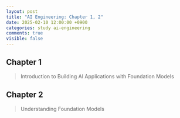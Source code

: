 ```yaml
---
layout: post
title: "AI Engineering: Chapter 1, 2"
date: 2025-02-10 12:00:00 +0900
categories: study ai-engineering
comments: true
visible: false
---
```

## Chapter 1
> Introduction to Building AI Applications with Foundation Models



## Chapter 2
> Understanding Foundation Models

